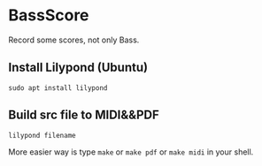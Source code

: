 # BassScore
Record some scores, not only Bass.

##  Install Lilypond (Ubuntu)

```
sudo apt install lilypond 
```
## Build src file to MIDI&&PDF

```
lilypond filename
```

More easier way is type `make` or `make pdf` or `make midi` in your shell.
